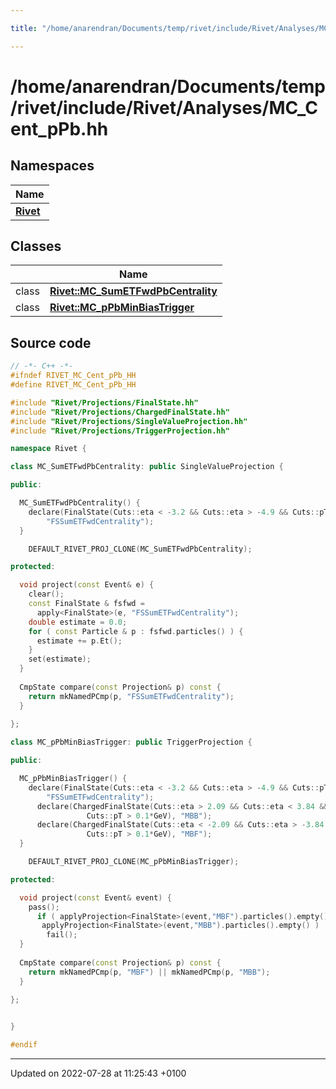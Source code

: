 ```yaml
---

title: "/home/anarendran/Documents/temp/rivet/include/Rivet/Analyses/MC_Cent_pPb.hh"

---
```


# /home/anarendran/Documents/temp/rivet/include/Rivet/Analyses/MC_Cent_pPb.hh



## Namespaces

| Name           |
| -------------- |
| **[Rivet](http://example.org/namespaces/namespacerivet/)**  |

## Classes

|                | Name           |
| -------------- | -------------- |
| class | **[Rivet::MC_SumETFwdPbCentrality](http://example.org/classes/classrivet_1_1mc__sumetfwdpbcentrality/)**  |
| class | **[Rivet::MC_pPbMinBiasTrigger](http://example.org/classes/classrivet_1_1mc__ppbminbiastrigger/)**  |




## Source code

```cpp
// -*- C++ -*-
#ifndef RIVET_MC_Cent_pPb_HH
#define RIVET_MC_Cent_pPb_HH

#include "Rivet/Projections/FinalState.hh"
#include "Rivet/Projections/ChargedFinalState.hh"
#include "Rivet/Projections/SingleValueProjection.hh"
#include "Rivet/Projections/TriggerProjection.hh"

namespace Rivet {

class MC_SumETFwdPbCentrality: public SingleValueProjection {

public:

  MC_SumETFwdPbCentrality() {
    declare(FinalState(Cuts::eta < -3.2 && Cuts::eta > -4.9 && Cuts::pT > 0.1*GeV),
        "FSSumETFwdCentrality");
  }

    DEFAULT_RIVET_PROJ_CLONE(MC_SumETFwdPbCentrality);

protected:

  void project(const Event& e) {
    clear();
    const FinalState & fsfwd =
      apply<FinalState>(e, "FSSumETFwdCentrality");
    double estimate = 0.0;
    for ( const Particle & p : fsfwd.particles() ) {
      estimate += p.Et();
    }
    set(estimate);
  }
  
  CmpState compare(const Projection& p) const {
    return mkNamedPCmp(p, "FSSumETFwdCentrality");
  }

};
    
class MC_pPbMinBiasTrigger: public TriggerProjection {

public:

  MC_pPbMinBiasTrigger() {
    declare(FinalState(Cuts::eta < -3.2 && Cuts::eta > -4.9 && Cuts::pT > 0.1*GeV),
        "FSSumETFwdCentrality");
      declare(ChargedFinalState(Cuts::eta > 2.09 && Cuts::eta < 3.84 &&
                 Cuts::pT > 0.1*GeV), "MBB");
      declare(ChargedFinalState(Cuts::eta < -2.09 && Cuts::eta > -3.84 &&
                 Cuts::pT > 0.1*GeV), "MBF");
  }

    DEFAULT_RIVET_PROJ_CLONE(MC_pPbMinBiasTrigger);

protected:

  void project(const Event& event) {
    pass();
      if ( applyProjection<FinalState>(event,"MBF").particles().empty() ||
       applyProjection<FinalState>(event,"MBB").particles().empty() )
        fail();
  }
  
  CmpState compare(const Projection& p) const {
    return mkNamedPCmp(p, "MBF") || mkNamedPCmp(p, "MBB");
  }

};
    

}

#endif
```


-------------------------------

Updated on 2022-07-28 at 11:25:43 +0100
